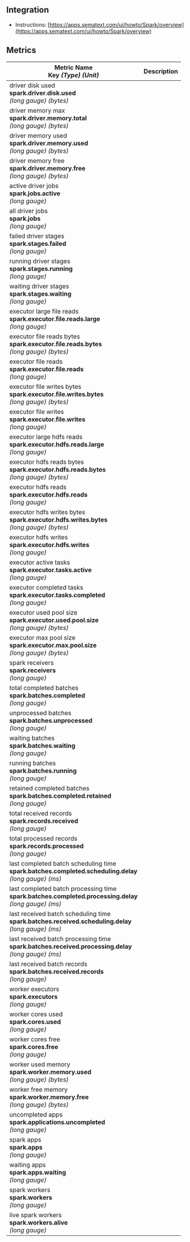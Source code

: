 ## Integration

- Instructions: [https://apps.sematext.com/ui/howto/Spark/overview](https://apps.sematext.com/ui/howto/Spark/overview)

## Metrics

Metric Name<br> Key *(Type)* *(Unit)*                                                                           |  Description
----------------------------------------------------------------------------------------------------------------|-------------
driver disk used<br>**spark.driver.disk.used** <br>*(long gauge)* *(bytes)*                                     |
driver memory max<br>**spark.driver.memory.total** <br>*(long gauge)* *(bytes)*                                 |
driver memory used<br>**spark.driver.memory.used** <br>*(long gauge)* *(bytes)*                                 |
driver memory free<br>**spark.driver.memory.free** <br>*(long gauge)* *(bytes)*                                 |
active driver jobs<br>**spark.jobs.active** <br>*(long gauge)*                                                  |
all driver jobs<br>**spark.jobs** <br>*(long gauge)*                                                            |
failed driver stages<br>**spark.stages.failed** <br>*(long gauge)*                                              |
running driver stages<br>**spark.stages.running** <br>*(long gauge)*                                            |
waiting driver stages<br>**spark.stages.waiting** <br>*(long gauge)*                                            |
executor large file reads<br>**spark.executor.file.reads.large** <br>*(long gauge)*                             |
executor file reads bytes<br>**spark.executor.file.reads.bytes** <br>*(long gauge)* *(bytes)*                   |
executor file reads<br>**spark.executor.file.reads** <br>*(long gauge)*                                         |
executor file writes bytes<br>**spark.executor.file.writes.bytes** <br>*(long gauge)* *(bytes)*                 |
executor file writes<br>**spark.executor.file.writes** <br>*(long gauge)*                                       |
executor large hdfs reads<br>**spark.executor.hdfs.reads.large** <br>*(long gauge)*                             |
executor hdfs reads bytes<br>**spark.executor.hdfs.reads.bytes** <br>*(long gauge)* *(bytes)*                   |
executor hdfs reads<br>**spark.executor.hdfs.reads** <br>*(long gauge)*                                         |
executor hdfs writes bytes<br>**spark.executor.hdfs.writes.bytes** <br>*(long gauge)* *(bytes)*                 |
executor hdfs writes<br>**spark.executor.hdfs.writes** <br>*(long gauge)*                                       |
executor active tasks<br>**spark.executor.tasks.active** <br>*(long gauge)*                                     |
executor completed tasks<br>**spark.executor.tasks.completed** <br>*(long gauge)*                               |
executor used pool size<br>**spark.executor.used.pool.size** <br>*(long gauge)* *(bytes)*                       |
executor max pool size<br>**spark.executor.max.pool.size** <br>*(long gauge)* *(bytes)*                         |
spark receivers<br>**spark.receivers** <br>*(long gauge)*                                                       |
total completed batches<br>**spark.batches.completed** <br>*(long gauge)*                                       |
unprocessed batches<br>**spark.batches.unprocessed** <br>*(long gauge)*                                         |
waiting batches<br>**spark.batches.waiting** <br>*(long gauge)*                                                 |
running batches<br>**spark.batches.running** <br>*(long gauge)*                                                 |
retained completed batches<br>**spark.batches.completed.retained** <br>*(long gauge)*                           |
total received records<br>**spark.records.received** <br>*(long gauge)*                                         |
total processed records<br>**spark.records.processed** <br>*(long gauge)*                                       |
last completed batch scheduling time<br>**spark.batches.completed.scheduling.delay** <br>*(long gauge)* *(ms)*  |
last completed batch processing time<br>**spark.batches.completed.processing.delay** <br>*(long gauge)* *(ms)*  |
last received batch scheduling time<br>**spark.batches.received.scheduling.delay** <br>*(long gauge)* *(ms)*    |
last received batch processing time<br>**spark.batches.received.processing.delay** <br>*(long gauge)* *(ms)*    |
last received batch records<br>**spark.batches.received.records** <br>*(long gauge)*                            |
worker executors<br>**spark.executors** <br>*(long gauge)*                                                      |
worker cores used<br>**spark.cores.used** <br>*(long gauge)*                                                    |
worker cores free<br>**spark.cores.free** <br>*(long gauge)*                                                    |
worker used memory<br>**spark.worker.memory.used** <br>*(long gauge)* *(bytes)*                                 |
worker free memory<br>**spark.worker.memory.free** <br>*(long gauge)* *(bytes)*                                 |
uncompleted apps<br>**spark.applications.uncompleted** <br>*(long gauge)*                                       |
spark apps<br>**spark.apps** <br>*(long gauge)*                                                                 |
waiting apps<br>**spark.apps.waiting** <br>*(long gauge)*                                                       |
spark workers<br>**spark.workers** <br>*(long gauge)*                                                           |
live spark workers<br>**spark.workers.alive** <br>*(long gauge)*                                                |
